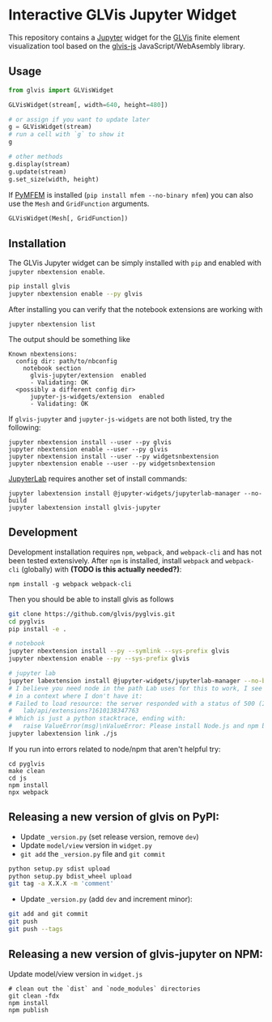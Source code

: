 # Interactive GLVis Jupyter Widget

This repository contains a [Jupyter](https://jupyter.org/) widget for the [GLVis](https://glvis.org/) finite element visualization tool based on the [glvis-js](https://github.com/GLVis/glvis-js) JavaScript/WebAsembly library.

## Usage

```python
from glvis import GLVisWidget

GLVisWidget(stream[, width=640, height=480])

# or assign if you want to update later
g = GLVisWidget(stream)
# run a cell with `g` to show it
g

# other methods
g.display(stream)
g.update(stream)
g.set_size(width, height)
```

If [PyMFEM](https://github.com/mfem/pymfem) is installed  (`pip install mfem --no-binary mfem`) you can also use the `Mesh` and `GridFunction` arguments.

```python
GLVisWidget(Mesh[, GridFunction])
```

## Installation

The GLVis Jupyter widget can be simply installed with `pip` and enabled with `jupyter nbextension enable`.


```bash
pip install glvis
jupyter nbextension enable --py glvis
```

After installing you can verify that the notebook extensions are working with

```
jupyter nbextension list
```

The output should be something like

```
Known nbextensions:
  config dir: path/to/nbconfig
    notebook section
      glvis-jupyter/extension  enabled
      - Validating: OK
  <possibly a different config dir>
      jupyter-js-widgets/extension  enabled
      - Validating: OK
```

If `glvis-jupyter` and `jupyter-js-widgets` are not both listed, try the following:

```
jupyter nbextension install --user --py glvis
jupyter nbextension enable --user --py glvis
jupyter nbextension install --user --py widgetsnbextension
jupyter nbextension enable --user --py widgetsnbextension
```

[JupyterLab](https://jupyterlab.readthedocs.io) requires another set of install commands:

```
jupyter labextension install @jupyter-widgets/jupyterlab-manager --no-build
jupyter labextension install glvis-jupyter
```

## Development

Development installation requires `npm`, `webpack`, and `webpack-cli` and has not been tested extensively. After `npm` is installed, install `webpack` and `webpack-cli` (globally) with **(TODO is this actually needed?)**:

```shell
npm install -g webpack webpack-cli
```

Then you should be able to install glvis as follows

```bash
git clone https://github.com/glvis/pyglvis.git
cd pyglvis
pip install -e .

# notebook
jupyter nbextension install --py --symlink --sys-prefix glvis
jupyter nbextension enable --py --sys-prefix glvis

# jupyter lab
jupyter labextension install @jupyter-widgets/jupyterlab-manager --no-build
# I believe you need node in the path Lab uses for this to work, I see an extension load error
# in a context where I don't have it:
# Failed to load resource: the server responded with a status of 500 (Internal Server Error)
#   lab/api/extensions?1610138347763
# Which is just a python stacktrace, ending with:
#   raise ValueError(msg)\nValueError: Please install Node.js and npm before continuing installation. 
jupyter labextension link ./js
```

If you run into errors related to node/npm that aren't helpful try:

```shell
cd pyglvis
make clean
cd js
npm install
npx webpack
```

## Releasing a new version of glvis on PyPI:

- Update `_version.py` (set release version, remove `dev`)
- Update `model/view` version in `widget.py`
- `git add` the `_version.py` file and `git commit`

```bash
python setup.py sdist upload
python setup.py bdist_wheel upload
git tag -a X.X.X -m 'comment'
```

- Update `_version.py` (add `dev` and increment minor):

```bash
git add and git commit
git push
git push --tags
```

## Releasing a new version of glvis-jupyter on NPM:

Update model/view version in `widget.js`

```console
# clean out the `dist` and `node_modules` directories
git clean -fdx
npm install
npm publish
```
